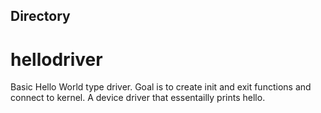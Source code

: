 

## Directory

# hellodriver

Basic Hello World type driver.  Goal is to create init and exit functions and connect to kernel.  A device driver that essentailly prints hello.

